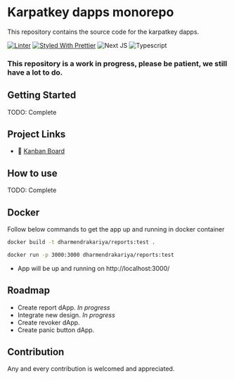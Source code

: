 # Karpatkey dapps monorepo

This repository contains the source code for the karpatkey dapps.

[![Linter](https://github.com/KarpatkeyDAO/karpatkey-dapps-monorepo/workflows/linter/badge.svg)](https://github.com/KarpatkeyDAO/karpatkey-dapps-monorepo/actions?query=workflow%3Alinter)
[![Styled With Prettier](https://img.shields.io/badge/code_style-prettier-ff69b4.svg)](https://prettier.io/)
![Next JS](https://img.shields.io/badge/Next%20JS-13.3.4-blue)
![Typescript](https://img.shields.io/badge/Typescript-5.0.4-blue)


### This repository is a work in progress, please be patient, we still have a lot to do.

## Getting Started

TODO: Complete

## Project Links
- 📰 [Kanban Board](https://github.com/orgs/KarpatkeyDAO/projects/1)

## How to use
TODO: Complete

## Docker

Follow below commands to get the app up and running in docker container

```bash
docker build -t dharmendrakariya/reports:test .
```

```bash
docker run -p 3000:3000 dharmendrakariya/reports:test
```

- App will be up and running on http://localhost:3000/

## Roadmap
- Create report dApp. *In progress*
- Integrate new design. *In progress*
- Create revoker dApp.
- Create panic button dApp.

## Contribution
Any and every contribution is welcomed and appreciated.
